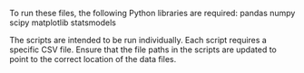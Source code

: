 To run these files, the following Python libraries are required:
pandas
numpy
scipy
matplotlib
statsmodels

The scripts are intended to be run individually. Each script requires a specific CSV file. Ensure that the file paths in the scripts are updated to point to the correct location of the data files.
